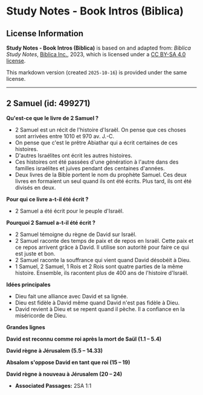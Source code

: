 # Study Notes - Book Intros (Biblica)

## License Information

**Study Notes - Book Intros (Biblica)** is based on and adapted from: _Biblica Study Notes_, [Biblica Inc.](https://www.biblica.com/), 2023, which is licensed under a [CC BY-SA 4.0 license](https://creativecommons.org/licenses/by-sa/4.0/legalcode.en).

This markdown version (created `2025-10-16`) is provided under the same license.



--------------------------------

## 2 Samuel (id: 499271)

**Qu'est\-ce que le livre de 2 Samuel ?**

* 2 Samuel est un récit de l'histoire d'Israël. On pense que ces choses sont arrivées entre 1010 et 970 av. J.\-C.
* On pense que c'est le prêtre Abiathar qui a écrit certaines de ces histoires.
* D'autres Israélites ont écrit les autres histoires.
* Ces histoires ont été passées d'une génération à l'autre dans des familles israélites et juives pendant des centaines d'années.
* Deux livres de la Bible portent le nom du prophète Samuel. Ces deux livres en formaient un seul quand ils ont été écrits. Plus tard, ils ont été divisés en deux.

**Pour qui ce livre a\-t\-il été écrit ?**

* 2 Samuel a été écrit pour le peuple d'Israël.

**Pourquoi 2 Samuel a\-t\-il été écrit ?**

* 2 Samuel témoigne du règne de David sur Israël.
* 2 Samuel raconte des temps de paix et de repos en Israël. Cette paix et ce repos arrivent grâce à David. Il utilise son autorité pour faire ce qui est juste et bon.
* 2 Samuel raconte la souffrance qui vient quand David désobéit à Dieu.
* 1 Samuel, 2 Samuel, 1 Rois et 2 Rois sont quatre parties de la même histoire. Ensemble, ils racontent plus de 400 ans de l'histoire d'Israël.

**Idées principales**

* Dieu fait une alliance avec David et sa lignée.
* Dieu est fidèle à David même quand David n'est pas fidèle à Dieu.
* David revient à Dieu et se repent quand il pèche. Il a confiance en la miséricorde de Dieu.

**Grandes lignes**

**David est reconnu comme roi après la mort de Saül (1\.1 – 5\.4\)**

**David règne à Jérusalem (5\.5 ­­– 14\.33\)**

**Absalom s'oppose David en tant que roi (15 – 19\)**

**David règne à nouveau à Jérusalem (20 ­­– 24\)**

* **Associated Passages:** 2SA 1:1

